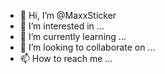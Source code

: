 - 👋 Hi, I’m @MaxxSticker
- 👀 I’m interested in ...
- 🌱 I’m currently learning ...
- 💞️ I’m looking to collaborate on ...
- 📫 How to reach me ...

<!---
MaxxSticker/MaxxSticker is a ✨ special ✨ repository because its `README.md` (this file) appears on your GitHub profile.
You can click the Preview link to take a look at your changes.
--->

